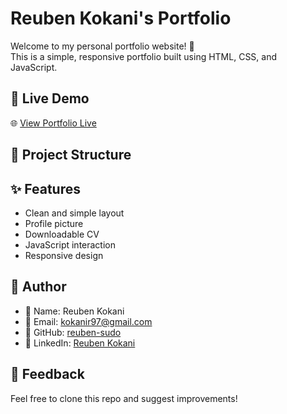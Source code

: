 # Reuben Kokani's Portfolio

Welcome to my personal portfolio website! 👋  
This is a simple, responsive portfolio built using HTML, CSS, and JavaScript.

## 🔗 Live Demo

🌐 [View Portfolio Live](https://reuben-sudo.github.io/portfolio_hackathon1/)


## 📁 Project Structure


## ✨ Features

- Clean and simple layout
- Profile picture
- Downloadable CV
- JavaScript interaction
- Responsive design

## 💼 Author

- 👤 Name: Reuben Kokani  
- 📧 Email: kokanir97@gmail.com  
- 🔗 GitHub: [reuben-sudo](https://github.com/reuben-sudo)  
- 🔗 LinkedIn: [Reuben Kokani](https://www.linkedin.com/in/reuben-kokani-b41974100/)

## 🙌 Feedback

Feel free to clone this repo and suggest improvements!
